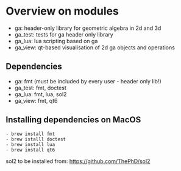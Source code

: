 # Overview on modules

- ga: header-only library for geometric algebra in 2d and 3d
- ga_test: tests for ga header only library
- ga_lua: lua scripting based on ga
- ga_view: qt-based visualisation of 2d ga objects and operations

## Dependencies

- ga: fmt (must be included by every user - header only lib!)
- ga_test: fmt, doctest
- ga_lua: fmt, lua, sol2
- ga_view: fmt, qt6

## Installing dependencies on MacOS

    - brew install fmt
    - brew istalll doctest
    - brew install lua
    - brew install qt6

 sol2 to be installed from: <https://github.com/ThePhD/sol2>
